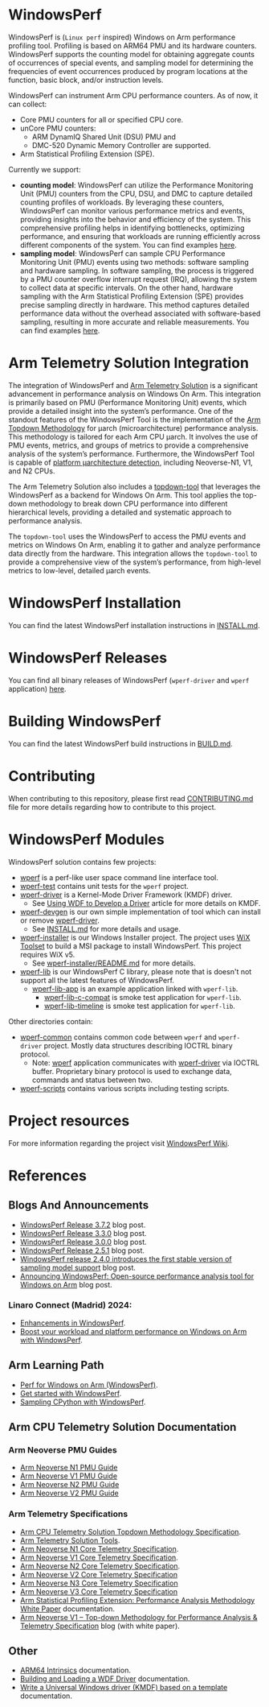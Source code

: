 # WindowsPerf

WindowsPerf is (`Linux perf` inspired) Windows on Arm performance profiling tool. Profiling is based on ARM64 PMU and its hardware counters. WindowsPerf supports the counting model for obtaining aggregate counts of occurrences of special events, and sampling model for determining the frequencies of event occurrences produced by program locations at the function, basic block, and/or instruction levels.

WindowsPerf can instrument Arm CPU performance counters. As of now, it can collect:
- Core PMU counters for all or specified CPU core.
- unCore PMU counters:
  - ARM DynamIQ Shared Unit (DSU) PMU and
  - DMC-520 Dynamic Memory Controller are supported.
- Arm Statistical Profiling Extension (SPE).

Currently we support:
- **counting model**: WindowsPerf can utilize the Performance Monitoring Unit (PMU) counters from the CPU, DSU, and DMC to capture detailed counting profiles of workloads. By leveraging these counters, WindowsPerf can monitor various performance metrics and events, providing insights into the behavior and efficiency of the system. This comprehensive profiling helps in identifying bottlenecks, optimizing performance, and ensuring that workloads are running efficiently across different components of the system. You can find examples [here](https://github.com/arm-developer-tools/windowsperf/tree/main/wperf#counting-model).
- **sampling model**: WindowsPerf can sample CPU Performance Monitoring Unit (PMU) events using two methods: software sampling and hardware sampling. In software sampling, the process is triggered by a PMU counter overflow interrupt request (IRQ), allowing the system to collect data at specific intervals. On the other hand, hardware sampling with the Arm Statistical Profiling Extension (SPE) provides precise sampling directly in hardware. This method captures detailed performance data without the overhead associated with software-based sampling, resulting in more accurate and reliable measurements. You can find examples [here](https://github.com/arm-developer-tools/windowsperf/tree/main/wperf#sampling-model).

# Arm Telemetry Solution Integration

The integration of WindowsPerf and [Arm Telemetry Solution](https://developer.arm.com/documentation/109542/0100/About-Arm-CPU-Telemetry-Solution) is a significant advancement in performance analysis on Windows On Arm. This integration is primarily based on PMU (Performance Monitoring Unit) events, which provide a detailed insight into the system’s performance. One of the standout features of the WindowsPerf Tool is the implementation of the [Arm Topdown Methodology](https://developer.arm.com/documentation/109542/0100/Arm-Topdown-methodology) for μarch (microarchitecture) performance analysis. This methodology is tailored for each Arm CPU μarch. It involves the use of PMU events, metrics, and groups of metrics to provide a comprehensive analysis of the system’s performance. Furthermore, the WindowsPerf Tool is capable of [platform μarchitecture detection](https://gitlab.arm.com/telemetry-solution/telemetry-solution/-/tree/main), including Neoverse-N1, V1, and N2 CPUs.

The Arm Telemetry Solution also includes a [topdown-tool](https://gitlab.arm.com/telemetry-solution/telemetry-solution/-/tree/main/tools/topdown_tool) that leverages the WindowsPerf as a backend for Windows On Arm. This tool applies the top-down methodology to break down CPU performance into different hierarchical levels, providing a detailed and systematic approach to performance analysis.

The `topdown-tool` uses the WindowsPerf to access the PMU events and metrics on Windows On Arm, enabling it to gather and analyze performance data directly from the hardware. This integration allows the `topdown-tool` to provide a comprehensive view of the system’s performance, from high-level metrics to low-level, detailed μarch events.

# WindowsPerf Installation

You can find the latest WindowsPerf installation instructions in [INSTALL.md](https://github.com/arm-developer-tools/windowsperf/blob/main/INSTALL.md).

# WindowsPerf Releases

You can find all binary releases of WindowsPerf (`wperf-driver` and `wperf` application) [here](https://github.com/arm-developer-tools/windowsperf/releases).

# Building WindowsPerf

You can find the latest WindowsPerf build instructions in [BUILD.md](https://github.com/arm-developer-tools/windowsperf/blob/main/BUILD.md).

# Contributing

When contributing to this repository, please first read [CONTRIBUTING.md](https://github.com/arm-developer-tools/windowsperf/blob/main/CONTRIBUTING.md) file for more details regarding how to contribute to this project.

# WindowsPerf Modules

WindowsPerf solution contains few projects:

- [wperf](https://github.com/arm-developer-tools/windowsperf/tree/main/wperf) is a perf-like user space command line interface tool.
- [wperf-test](https://github.com/arm-developer-tools/windowsperf/tree/main/wperf-test) contains unit tests for the `wperf` project.
- [wperf-driver](https://github.com/arm-developer-tools/windowsperf/tree/main/wperf-driver) is a Kernel-Mode Driver Framework (KMDF) driver.
  - See [Using WDF to Develop a Driver](https://learn.microsoft.com/en-us/windows-hardware/drivers/wdf/using-the-framework-to-develop-a-driver) article for more details on KMDF.
- [wperf-devgen](https://github.com/arm-developer-tools/windowsperf/tree/main/wperf-devgen) is our own simple implementation of tool which can install or remove [wperf-driver](https://github.com/arm-developer-tools/windowsperf/tree/main/wperf-driver).
  - See [INSTALL.md](https://github.com/arm-developer-tools/windowsperf/blob/main/INSTALL.md) for more details and usage.
- [wperf-installer](https://github.com/arm-developer-tools/windowsperf/tree/main/wperf-installer) is our Windows Installer project. The project uses [WiX Toolset](https://wixtoolset.org/) to build a MSI package to install WindowsPerf. This project requires WiX v5.
  - See [wperf-installer/README.md](https://github.com/arm-developer-tools/windowsperf/blob/main/wperf-installer/README.md) for more details.
- [wperf-lib](https://github.com/arm-developer-tools/windowsperf/tree/main/wperf-lib) is our WindowsPerf C library, please note that is doesn't not support all the latest features of WindowsPerf.
  - [wperf-lib-app](https://github.com/arm-developer-tools/windowsperf/tree/main/wperf-lib-app) is an example application linked with `wperf-lib`.
    - [wperf-lib-c-compat](https://github.com/arm-developer-tools/windowsperf/tree/main/wperf-lib-app/wperf-lib-c-compat) is smoke test application for `wperf-lib`.
    - [wperf-lib-timeline](https://github.com/arm-developer-tools/windowsperf/tree/main/wperf-lib-app/wperf-lib-timeline) is smoke test application for `wperf-lib`.

Other directories contain:
- [wperf-common](https://github.com/arm-developer-tools/windowsperf/tree/main/wperf-common) contains common code between `wperf` and `wperf-driver` project. Mostly data structures describing IOCTRL binary protocol.
  - Note: [wperf](https://github.com/arm-developer-tools/windowsperf/tree/main/wperf) application communicates with [wperf-driver](https://github.com/arm-developer-tools/windowsperf/tree/main/wperf-driver) via IOCTRL buffer. Proprietary binary protocol is used to exchange data, commands and status between two.
- [wperf-scripts](https://github.com/arm-developer-tools/windowsperf/tree/main/wperf-scripts) contains various scripts including testing scripts.

# Project resources

For more information regarding the project visit [WindowsPerf Wiki](https://linaro.atlassian.net/wiki/spaces/WPERF/overview).

# References

## Blogs And Announcements

- [WindowsPerf Release 3.7.2](https://www.linaro.org/blog/expanding-profiling-capabilities-with-windowsperf-372-release) blog post.
- [WindowsPerf Release 3.3.0](https://www.linaro.org/blog/windowsperf-release-3-3-0/) blog post.
- [WindowsPerf Release 3.0.0](https://www.linaro.org/blog/windowsperf-release-3-0-0/) blog post.
- [WindowsPerf Release 2.5.1](https://www.linaro.org/blog/windowsperf-release-2-5-1/) blog post.
- [WindowsPerf release 2.4.0 introduces the first stable version of sampling model support](https://www.linaro.org/blog/windowsperf-release-2-4-0-introduces-the-first-stable-version-of-sampling-model-support/) blog post.
- [Announcing WindowsPerf: Open-source performance analysis tool for Windows on Arm](https://community.arm.com/arm-community-blogs/b/infrastructure-solutions-blog/posts/announcing-windowsperf) blog post.

### Linaro Connect (Madrid) 2024:
- [Enhancements in WindowsPerf](https://resources.linaro.org/zh/resource/fMJbSCfrn29fvxTbXopnGA).
- [Boost your workload and platform performance on Windows on Arm with WindowsPerf](https://resources.linaro.org/zh/resource/kiYEWhaFDFpEGVQD7XuvXa).

## Arm Learning Path

- [Perf for Windows on Arm (WindowsPerf)](https://learn.arm.com/install-guides/wperf/).
- [Get started with WindowsPerf](https://learn.arm.com/learning-paths/laptops-and-desktops/windowsperf/).
- [Sampling CPython with WindowsPerf](https://learn.arm.com/learning-paths/laptops-and-desktops/windowsperf_sampling_cpython/).

## Arm CPU Telemetry Solution Documentation

### Arm Neoverse PMU Guides

- [Arm Neoverse N1 PMU Guide](https://developer.arm.com/documentation/109956/latest/)
- [Arm Neoverse V1 PMU Guide](https://developer.arm.com/documentation/109708/latest/)
- [Arm Neoverse N2 PMU Guide](https://developer.arm.com/documentation/109710/latest/)
- [Arm Neoverse V2 PMU Guide](https://developer.arm.com/documentation/109709/latest/)

### Arm Telemetry Specifications

- [Arm CPU Telemetry Solution Topdown Methodology Specification](https://developer.arm.com/documentation/109542/0100/Introduction/Useful-resources).
- [Arm Telemetry Solution Tools](https://gitlab.arm.com/telemetry-solution/telemetry-solution).
- [Arm Neoverse N1 Core Telemetry Specification](https://developer.arm.com/documentation/108070/0100/?lang=en).
- [Arm Neoverse V1 Core Telemetry Specification](https://developer.arm.com/documentation/109216/0100/?lang=en).
- [Arm Neoverse N2 Core Telemetry Specification](https://developer.arm.com/documentation/109215/0200/?lang=en).
- [Arm Neoverse V2 Core Telemetry Specification](https://developer.arm.com/documentation/109528/0200)
- [Arm Neoverse N3 Core Telemetry Specification](https://developer.arm.com/documentation/109530/0100)
- [Arm Neoverse V3 Core Telemetry Specification](https://developer.arm.com/documentation/107905/0100)
- [Arm Statistical Profiling Extension: Performance Analysis Methodology White Paper](https://developer.arm.com/documentation/109429/latest/) documentation.
- [Arm Neoverse V1 – Top-down Methodology for Performance Analysis & Telemetry Specification](https://community.arm.com/arm-community-blogs/b/infrastructure-solutions-blog/posts/arm-neoverse-v1-top-down-methodology) blog (with white paper).

## Other

- [ARM64 Intrinsics](https://learn.microsoft.com/en-us/cpp/intrinsics/arm64-intrinsics?view=msvc-170) documentation.
- [Building and Loading a WDF Driver](https://learn.microsoft.com/en-us/windows-hardware/drivers/wdf/building-and-loading-a-kmdf-driver) documentation.
- [Write a Universal Windows driver (KMDF) based on a template](https://learn.microsoft.com/en-us/windows-hardware/drivers/gettingstarted/writing-a-kmdf-driver-based-on-a-template) documentation.
